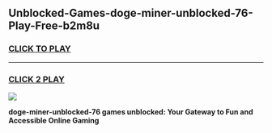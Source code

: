 
## Unblocked-Games-doge-miner-unblocked-76-Play-Free-b2m8u
<h3>
<a href="https://premium76.site?title=doge-miner-unblocked-76&ref=20M">CLICK TO PLAY</a></h3>
<hr>

<h3>
<a href="https://premium76.site?title=doge-miner-unblocked-76&ref=20M">CLICK 2 PLAY</a>
  
</h3>

<a href="https://premium76.site?title=doge-miner-unblocked-76&ref=19M"><img src="https://clearcache.store/games.png"></a>


**doge-miner-unblocked-76 games unblocked: Your Gateway to Fun and Accessible Online Gaming**
